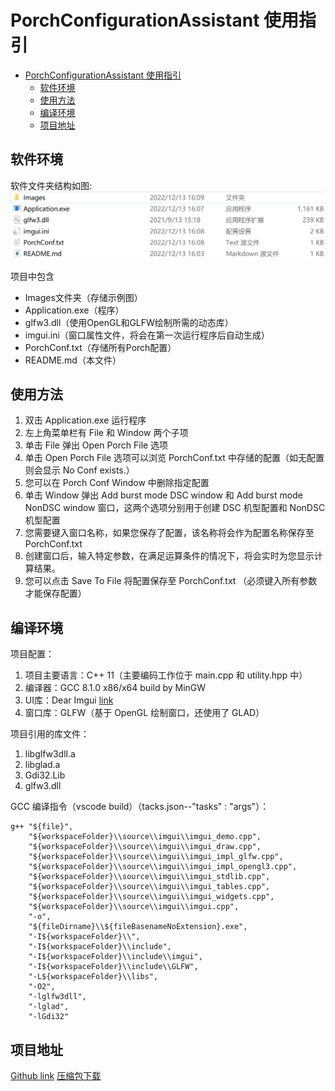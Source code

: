 # PorchConfigurationAssistant 使用指引
- [PorchConfigurationAssistant 使用指引](#porchconfigurationassistant-使用指引)
  - [软件环境](#软件环境)
  - [使用方法](#使用方法)
  - [编译环境](#编译环境)
  - [项目地址](#项目地址)

## 软件环境
软件文件夹结构如图:
![Architecture](./Images/Architecture.png)

项目中包含
- Images文件夹（存储示例图）
- Application.exe（程序）
- glfw3.dll（使用OpenGL和GLFW绘制所需的动态库）
- imgui.ini（窗口属性文件，将会在第一次运行程序后自动生成）
- PorchConf.txt（存储所有Porch配置）
- README.md（本文件）

## 使用方法

1. 双击 Application.exe 运行程序
2. 左上角菜单栏有 File 和 Window 两个子项
3. 单击 File 弹出 Open Porch File 选项
4. 单击 Open Porch File 选项可以浏览 PorchConf.txt 中存储的配置（如无配置则会显示 No Conf exists.）
5. 您可以在 Porch Conf Window 中删除指定配置
6. 单击 Window 弹出 Add burst mode DSC window 和 Add burst mode NonDSC window 窗口，这两个选项分别用于创建 DSC 机型配置和 NonDSC 机型配置
7. 您需要键入窗口名称，如果您保存了配置，该名称将会作为配置名称保存至 PorchConf.txt
8. 创建窗口后，输入特定参数，在满足运算条件的情况下，将会实时为您显示计算结果。
9. 您可以点击 Save To File 将配置保存至 PorchConf.txt （必须键入所有参数才能保存配置）

## 编译环境

项目配置：
1. 项目主要语言：C++ 11（主要编码工作位于 main.cpp 和 utility.hpp 中）
2. 编译器：GCC 8.1.0 x86/x64 build by MinGW
3. UI库：Dear Imgui [link](https://github.com/ocornut/imgui)
4. 窗口库：GLFW（基于 OpenGL 绘制窗口，还使用了 GLAD）

项目引用的库文件：
1. libglfw3dll.a
2. libglad.a
3. Gdi32.Lib
4. glfw3.dll

GCC 编译指令（vscode build）（tacks.json--"tasks" : "args"）：
```
g++ "${file}",
    "${workspaceFolder}\\source\\imgui\\imgui_demo.cpp",
    "${workspaceFolder}\\source\\imgui\\imgui_draw.cpp",
    "${workspaceFolder}\\source\\imgui\\imgui_impl_glfw.cpp",
    "${workspaceFolder}\\source\\imgui\\imgui_impl_opengl3.cpp",
    "${workspaceFolder}\\source\\imgui\\imgui_stdlib.cpp",
    "${workspaceFolder}\\source\\imgui\\imgui_tables.cpp",
    "${workspaceFolder}\\source\\imgui\\imgui_widgets.cpp",
    "${workspaceFolder}\\source\\imgui\\imgui.cpp",
    "-o",
    "${fileDirname}\\${fileBasenameNoExtension}.exe",
    "-I${workspaceFolder}\\",
    "-I${workspaceFolder}\\include",
    "-I${workspaceFolder}\\include\\imgui",
    "-I${workspaceFolder}\\include\\GLFW",
    "-L${workspaceFolder}\\libs",
    "-O2",
    "-lglfw3dll",
    "-lglad",
    "-lGdi32"
```

## 项目地址

[Github link](https://github.com/zionFisher/PorchConfigurationAssistant)
[压缩包下载](https://github.com/zionFisher/PorchConfigurationAssistant/releases/tag/PCA-Release)
